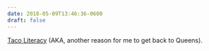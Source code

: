 ```yaml
---
date: 2018-05-09T13:46:36-0600
draft: false
---
```


[Taco Literacy](https://culinarybackstreets.com/cities-category/queens/2018/getting-taco-literate-in-queens/) (AKA, another reason for me to get back to Queens).

